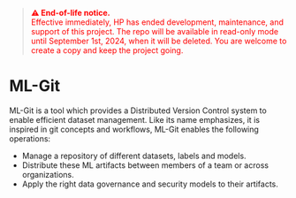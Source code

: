> <span style="color:red">**⚠️ End-of-life notice.**</span>  
> <span style="color:red">Effective immediately, HP has ended development, maintenance, and support of this project. The repo will be available in read-only mode until September 1st, 2024, when it will be deleted. You are welcome to create a copy and keep the project going.</span>

# ML-Git #

ML-Git is a tool which provides a Distributed Version Control system to enable efficient dataset management. Like its name emphasizes, it is inspired in git concepts and workflows, ML-Git enables the following operations:

- Manage a repository of different datasets, labels and models.
- Distribute these ML artifacts between members of a team or across organizations.
- Apply the right data governance and security models to their artifacts.

